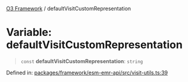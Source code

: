 [O3 Framework](../API.md) / defaultVisitCustomRepresentation

# Variable: defaultVisitCustomRepresentation

> `const` **defaultVisitCustomRepresentation**: `string`

Defined in: [packages/framework/esm-emr-api/src/visit-utils.ts:39](https://github.com/UjjawalPrabhat/openmrs-esm-core/blob/main/packages/framework/esm-emr-api/src/visit-utils.ts#L39)

